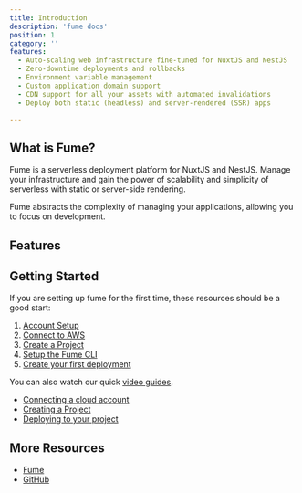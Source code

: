```yaml
---
title: Introduction
description: 'fume docs'
position: 1
category: ''
features: 
  - Auto-scaling web infrastructure fine-tuned for NuxtJS and NestJS
  - Zero-downtime deployments and rollbacks
  - Environment variable management
  - Custom application domain support
  - CDN support for all your assets with automated invalidations
  - Deploy both static (headless) and server-rendered (SSR) apps

---
```

## What is Fume?

Fume is a serverless deployment platform for NuxtJS and NestJS.  Manage your infrastructure and gain the power of scalability and simplicity of serverless with static or server-side rendering.

Fume abstracts the complexity of managing your applications, allowing you to focus on development.

## Features
<list :items="features"></list>

## Getting Started

If you are setting up fume for the first time, these resources should be a good start:

1. [Account Setup](account-setup)
2. [Connect to AWS](aws-connect)
3. [Create a Project](create-project)
4. [Setup the Fume CLI](fume-cli)
5. [Create your first deployment](create-deploy)

You can also watch our quick [video guides](https://www.youtube.com/channel/UC9wwnu7EK_IRxDAIaN4q8NA).

* [Connecting a cloud account](https://www.youtube.com/watch?v=UQoJcQtbxPA)
* [Creating a Project](https://www.youtube.com/watch?v=6bxzYKGv71k)
* [Deploying to your project](https://www.youtube.com/watch?v=YIIOiJKkjso)


## More Resources

* [Fume](https://fume.app/)
* [GitHub](https://github.com/fumeapp)
